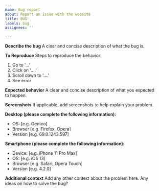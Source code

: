 ```yaml
---
name: Bug report
about: Report an issue with the website
title: BUG:
labels: bug
assignees: ''

---
```


**Describe the bug**
A clear and concise description of what the bug is.

**To Reproduce**
Steps to reproduce the behavior:
1. Go to '...'
2. Click on '....'
3. Scroll down to '....'
4. See error

**Expected behavior**
A clear and concise description of what you expected to happen.

**Screenshots**
If applicable, add screenshots to help explain your problem.

**Desktop (please complete the following information):**
 - OS: [e.g. Gentoo]
 - Browser [e.g. Firefox, Opera]
 - Version [e.g. 69.0.1243.597]

**Smartphone (please complete the following information):**
 - Device: [e.g. iPhone 11 Pro Max]
 - OS: [e.g. iOS 13]
 - Browser [e.g. Safari, Opera Touch]
 - Version [e.g. 4.2.0]

**Additional context**
Add any other context about the problem here.
Any ideas on how to solve the bug?
